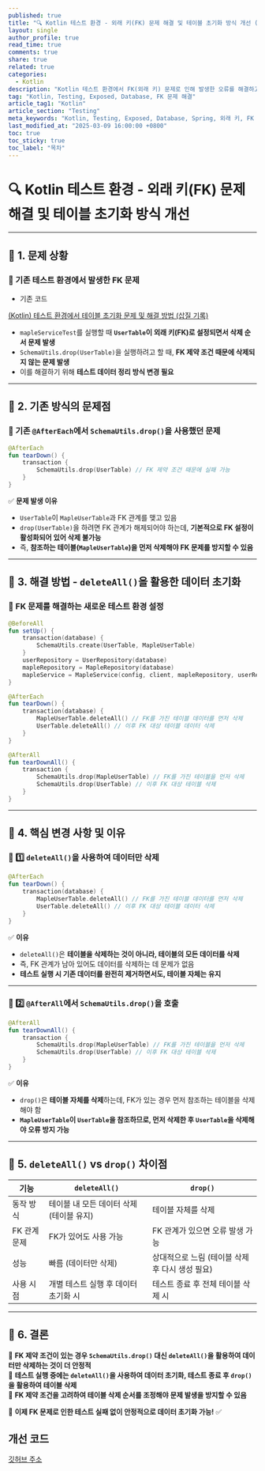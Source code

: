 ```yaml
---
published: true
title: "🔍 Kotlin 테스트 환경 - 외래 키(FK) 문제 해결 및 테이블 초기화 방식 개선 (삽질 기록)"
layout: single
author_profile: true
read_time: true
comments: true
share: true
related: true
categories:
  - Kotlin
description: "Kotlin 테스트 환경에서 FK(외래 키) 문제로 인해 발생한 오류를 해결하고 테이블 초기화 방식을 개선한 방법"
tag: "Kotlin, Testing, Exposed, Database, FK 문제 해결"
article_tag1: "Kotlin"
article_section: "Testing"
meta_keywords: "Kotlin, Testing, Exposed, Database, Spring, 외래 키, FK 문제 해결"
last_modified_at: "2025-03-09 16:00:00 +0800"
toc: true
toc_sticky: true
toc_label: "목차"
---
```


# **🔍 Kotlin 테스트 환경 - 외래 키(FK) 문제 해결 및 테이블 초기화 방식 개선**

---

## **📌 1. 문제 상황**

### **🔹 기존 테스트 환경에서 발생한 FK 문제**

- 기존 코드

<a href="https://nicednjsdud.github.io/kotlin/testing/Kotlin-Kotlin-Kotlin-%ED%85%8C%EC%8A%A4%ED%8A%B8-%ED%99%98%EA%B2%BD%EC%97%90%EC%84%9C-%ED%85%8C%EC%9D%B4%EB%B8%94-%EC%B4%88%EA%B8%B0%ED%99%94-%EB%AC%B8%EC%A0%9C-%EB%B0%8F-%ED%95%B4%EA%B2%B0-%EB%B0%A9%EB%B2%95/">(Kotlin) 테스트 환경에서 테이블 초기화 문제 및 해결 방법 (삽질 기록)</a>

- `mapleServiceTest`를 실행할 때 **`UserTable`이 외래 키(FK)로 설정되면서 삭제 순서 문제 발생**
- `SchemaUtils.drop(UserTable)`을 실행하려고 할 때, **FK 제약 조건 때문에 삭제되지 않는 문제 발생**
- 이를 해결하기 위해 **테스트 데이터 정리 방식 변경 필요**

---

## **📌 2. 기존 방식의 문제점**

### **🔹 기존 `@AfterEach`에서 `SchemaUtils.drop()`을 사용했던 문제**

```kotlin
@AfterEach
fun tearDown() {
    transaction {
        SchemaUtils.drop(UserTable) // FK 제약 조건 때문에 실패 가능
    }
}
```

✅ **문제 발생 이유**

- `UserTable`이 `MapleUserTable`과 FK 관계를 맺고 있음
- `drop(UserTable)`을 하려면 FK 관계가 해제되어야 하는데, **기본적으로 FK 설정이 활성화되어 있어 삭제 불가능**
- 즉, **참조하는 테이블(`MapleUserTable`)을 먼저 삭제해야 FK 문제를 방지할 수 있음**

---

## **📌 3. 해결 방법 - `deleteAll()`을 활용한 데이터 초기화**

### **🔹 FK 문제를 해결하는 새로운 테스트 환경 설정**

```kotlin
@BeforeAll
fun setUp() {
    transaction(database) {
        SchemaUtils.create(UserTable, MapleUserTable)
    }
    userRepository = UserRepository(database)
    mapleRepository = MapleRepository(database)
    mapleService = MapleService(config, client, mapleRepository, userRepository)
}

@AfterEach
fun tearDown() {
    transaction(database) {
        MapleUserTable.deleteAll() // FK를 가진 테이블 데이터를 먼저 삭제
        UserTable.deleteAll() // 이후 FK 대상 테이블 데이터 삭제
    }
}

@AfterAll
fun tearDownAll() {
    transaction {
        SchemaUtils.drop(MapleUserTable) // FK를 가진 테이블을 먼저 삭제
        SchemaUtils.drop(UserTable) // 이후 FK 대상 테이블 삭제
    }
}
```

---

## **📌 4. 핵심 변경 사항 및 이유**

### **🔹 1️⃣ `deleteAll()`을 사용하여 데이터만 삭제**

```kotlin
@AfterEach
fun tearDown() {
    transaction(database) {
        MapleUserTable.deleteAll() // FK를 가진 테이블 데이터를 먼저 삭제
        UserTable.deleteAll() // 이후 FK 대상 테이블 데이터 삭제
    }
}
```

✅ **이유**

- `deleteAll()`은 **테이블을 삭제하는 것이 아니라, 테이블의 모든 데이터를 삭제**
- 즉, FK 관계가 남아 있어도 데이터를 삭제하는 데 문제가 없음
- **테스트 실행 시 기존 데이터를 완전히 제거하면서도, 테이블 자체는 유지**

---

### **🔹 2️⃣ `@AfterAll`에서 `SchemaUtils.drop()`을 호출**

```kotlin
@AfterAll
fun tearDownAll() {
    transaction {
        SchemaUtils.drop(MapleUserTable) // FK를 가진 테이블을 먼저 삭제
        SchemaUtils.drop(UserTable) // 이후 FK 대상 테이블 삭제
    }
}
```

✅ **이유**

- `drop()`은 **테이블 자체를 삭제**하는데, FK가 있는 경우 먼저 참조하는 테이블을 삭제해야 함
- **`MapleUserTable`이 `UserTable`을 참조하므로, 먼저 삭제한 후 `UserTable`을 삭제해야 오류 방지 가능**

---

## **📌 5. `deleteAll()` vs `drop()` 차이점**

| 기능         | `deleteAll()`                            | `drop()`                                        |
| ------------ | ---------------------------------------- | ----------------------------------------------- |
| 동작 방식    | 테이블 내 모든 데이터 삭제 (테이블 유지) | 테이블 자체를 삭제                              |
| FK 관계 문제 | FK가 있어도 사용 가능                    | FK 관계가 있으면 오류 발생 가능                 |
| 성능         | 빠름 (데이터만 삭제)                     | 상대적으로 느림 (테이블 삭제 후 다시 생성 필요) |
| 사용 시점    | 개별 테스트 실행 후 데이터 초기화 시     | 테스트 종료 후 전체 테이블 삭제 시              |

---

## **📌 6. 결론**

🚀 **FK 제약 조건이 있는 경우 `SchemaUtils.drop()` 대신 `deleteAll()`을 활용하여 데이터만 삭제하는 것이 더 안정적**  
🚀 **테스트 실행 중에는 `deleteAll()`을 사용하여 데이터 초기화, 테스트 종료 후 `drop()`을 활용하여 테이블 삭제**  
🚀 **FK 제약 조건을 고려하여 테이블 삭제 순서를 조정해야 문제 발생을 방지할 수 있음**

📌 **이제 FK 문제로 인한 테스트 실패 없이 안정적으로 데이터 초기화 가능!** ✅

## 개선 코드

<a href="https://github.com/nicednjsdud/M-rich_backend/commit/4cc2f29ba5452e62d2f51844a918d5c75a1a4192">
깃허브 주소</a>
